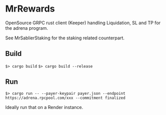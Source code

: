 # MrRewards

OpenSource GRPC rust client (Keeper) handling Liquidation, SL and TP for the adrena program.

See MrSablierStaking for the staking related counterpart.

## Build

`$> cargo build`
`$> cargo build --release`

## Run

`$> cargo run -- --payer-keypair payer.json --endpoint https://adrena.rpcpool.com/xxx --commitment finalized`

Ideally run that on a Render instance.